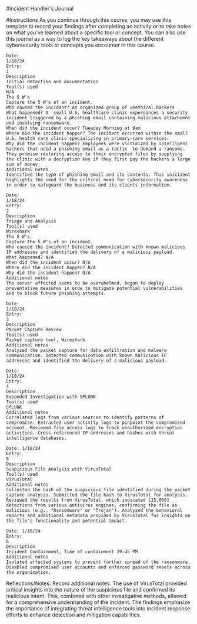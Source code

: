 #Incident Handler's Journal

#Instructions
As you continue through this course, you may use this template to record your findings after completing an activity or to take notes on what you've learned about a specific tool or concept. You can also use this journal as a way to log the key takeaways about the different cybersecurity tools or concepts you encounter in this course.

```
Date: 
1/18/24
Entry:
1
Description
Initial detection and documentation
Tool(s) used
N/A
The 5 W's 
Capture the 5 W's of an incident.
Who caused the incident? An organized group of unethical hackers
What happened? A  small U.S. healthcare clinic expereinces a security incident triggered by a phishing email containing malicious attachemnt and involving ransomware.
When did the incident occur? Tueaday Morning at 9am
Where did the incident happen? The incident occurred within the small U.S. health care clinic specializing in primary-care services.
Why did the incident happen? Employees were victimized by intelligent  hackers that used a phishing email as a tactic  to demand a ransome. They promise restoring access to their encrypted files by supplying the clinic with a decryption key if they first pay the hackers a large sum of money. 
Additional notes
Identified the type of phishing email and its contents. This inicident highlights the need for the critical need for cybersecurity awareness in order to safeguard the business and its clients information. 
```


```
Date: 
1/18/24
Entry:
2
Description
Triage and Analysis
Tool(s) used
Wireshark
The 5 W's 
Capture the 5 W's of an incident.
Who caused the incident? Detected communication with known malicious IP addresses and identified the delivery of a malicious payload.
What happened? N/A
When did the incident occur? N/A
Where did the incident happen? N/A
Why did the incident happen? N/A
Additional notes
The server affected seems to be overwhelmed, began to deploy preventative measures in orde to mitigate potential vulnerabilities and to block future phishing attempts. 
```


```
Date: 
1/18/24
Entry: 
3
Description
Packet Capture Review
Tool(s) used
Packet capture tool, Wireshark
Additional notes
Analyzed the packet capture for data exfiltration and malware communication. Detected communication with known malicious IP addresses and identified the delivery of a malicious payload.
```


```
Date: 
1/18/24
Entry:
4
Description
Expanded Investigation with SPLUNK
Tool(s) used
SPLUNK
Additional notes
Correlated logs from various sources to identify patterns of compromise. Extracted user activity logs to pinpoint the compromised account. Reviewed file access logs to track unauthorized encryption activities. Cross-referenced IP addresses and hashes with threat intelligence databases.
```


```
Date: 1/18/24
Entry:
5
Description
Suspicious File Analysis with VirusTotal
Tool(s) used
VirusTotal
Additional notes
Collected the hash of the suspicious file identified during the packet capture analysis. Submitted the file hash to VirusTotal for analysis. Reviewed the results from VirusTotal, which indicated [15,000] detections from various antivirus engines, confirming the file as malicious (e.g., "Ransomware" or "Trojan"). Analyzed the behavioral reports and additional metadata provided by VirusTotal for insights on the file's functionality and potential impact.

```


```
Date: 1/18/24
Entry:
6
Description
Incident Containment, Time of containment 19:45 PM
Additional notes
Isolated affected systems to prevent further spread of the ransomware. Disabled compromised user accounts and enforced password resets across the organization.
```

Reflections/Notes: Record additional notes.
The use of VirusTotal provided critical insights into the nature of the suspicious file and confirmed its malicious intent. This, combined with other investigative methods, allowed for a comprehensive understanding of the incident. The findings emphasize the importance of integrating threat intelligence tools into incident response efforts to enhance detection and mitigation capabilities.

